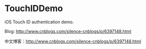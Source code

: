 # TouchIDDemo

iOS Touch ID authentication demo.

Blog: http://www.cnblogs.com/silence-cnblogs/p/6397148.html

中文博客：http://www.cnblogs.com/silence-cnblogs/p/6397148.html
